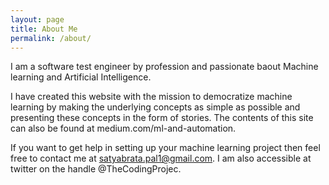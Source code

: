 ```yaml
---
layout: page
title: About Me
permalink: /about/
---
```


I am a software test engineer by profession and passionate baout Machine learning and Artificial Intelligence. 

I have created this website with the mission to democratize machine learning by making the underlying concepts as simple as possible and presenting these concepts in the form of stories. The contents of this site can also be found at medium.com/ml-and-automation.

If you want to get help in setting up your machine learning project then feel free to contact me at satyabrata.pal1@gmail.com. 
I am also accessible at twitter on the handle @TheCodingProjec.
